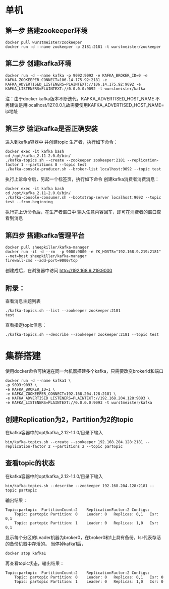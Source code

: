 # 单机
## 第一步 搭建zookeeper环境

```
docker pull wurstmeister/zookeeper
docker run -d --name zookeeper -p 2181:2181 -t wurstmeister/zookeeper
```
## 第二步 创建kafka环境

```
docker run -d --name kafka -p 9092:9092 -e KAFKA_BROKER_ID=0 -e KAFKA_ZOOKEEPER_CONNECT=106.14.175.92:2181 -e KAFKA_ADVERTISED_LISTENERS=PLAINTEXT://106.14.175.92:9092 -e KAFKA_LISTENERS=PLAINTEXT://0.0.0.0:9092 -t wurstmeister/kafka
```
注：由于docker kafka版本不断迭代，KAFKA_ADVERTISED_HOST_NAME 不再建议是用localhost/127.0.0.1,故需要使用KAFKA_ADVERTISED_HOST_NAME= ip地址

## 第三步 验证kafka是否正确安装
进入到kafka容器中 并创建topic 生产者，执行如下命令：
```
docker exec -it kafka bash
cd /opt/kafka_2.11-2.0.0/bin/
./kafka-topics.sh --create --zookeeper zookeeper:2181 --replication-factor 1 --partitions 8 --topic test
./kafka-console-producer.sh --broker-list localhost:9092 --topic test
```
执行上诉命令后，另起一个标签页，执行如下命令 创建kafka消费者消费消息：
```
docker exec -it kafka bash
cd /opt/kafka_2.11-2.0.0/bin/
./kafka-console-consumer.sh --bootstrap-server localhost:9092 --topic test --from-beginning
```
执行完上诉命令后，在生产者窗口中 输入任意内容回车，即可在消费者的窗口查看到消息

## 第四步 搭建kafka管理平台
```
docker pull sheepkiller/kafka-manager
docker run -it -d --rm  -p 9000:9000 -e ZK_HOSTS="192.168.9.219:2181" --net=host sheepkiller/kafka-manager
firewall-cmd --add-port=9000/tcp
```
创建成后，在浏览器中访问 http://192.168.9.219:9000

## 附录：
查看消息主题列表
```
./kafka-topics.sh --list --zookeeper zookeeper:2181
test
```
查看指定topic信息：
```
./kafka-topics.sh --describe --zookeeper zookeeper:2181 --topic test
```
# 集群搭建
使用docker命令可快速在同一台机器搭建多个kafka，只需要改变brokerId和端口
```
docker run -d --name kafka1 \
-p 9093:9093 \
-e KAFKA_BROKER_ID=1 \
-e KAFKA_ZOOKEEPER_CONNECT=192.168.204.128:2181 \
-e KAFKA_ADVERTISED_LISTENERS=PLAINTEXT://192.168.204.128:9093 \
-e KAFKA_LISTENERS=PLAINTEXT://0.0.0.0:9093 -t wurstmeister/kafka
```
## 创建Replication为2，Partition为2的topic
在kafka容器中的opt/kafka_2.12-1.1.0/目录下输入
```
bin/kafka-topics.sh --create --zookeeper 192.168.204.128:2181 --replication-factor 2 --partitions 2 --topic partopic
```
## 查看topic的状态
在kafka容器中的opt/kafka_2.12-1.1.0/目录下输入
```
bin/kafka-topics.sh --describe --zookeeper 192.168.204.128:2181 --topic partopic
```
输出结果：
```
Topic:partopic  PartitionCount:2    ReplicationFactor:2 Configs:
    Topic: partopic Partition: 0    Leader: 0   Replicas: 0,1   Isr: 0,1
    Topic: partopic Partition: 1    Leader: 0   Replicas: 1,0   Isr: 0,1
```
显示每个分区的Leader机器为broker0，在broker0和1上具有备份，Isr代表存活的备份机器中存活的。 
当停掉kafka1后，
```
docker stop kafka1
```
再查看topic状态，输出结果：
```
Topic:partopic  PartitionCount:2    ReplicationFactor:2 Configs:
    Topic: partopic Partition: 0    Leader: 0   Replicas: 0,1   Isr: 0
    Topic: partopic Partition: 1    Leader: 0   Replicas: 1,0   Isr: 0
```
